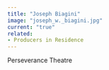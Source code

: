 ```yaml
---
title: "Joseph Biagini"
image: "joseph_w._biagini.jpg"
current: "true"
related:
- Producers in Residence
---
```


Perseverance Theatre
